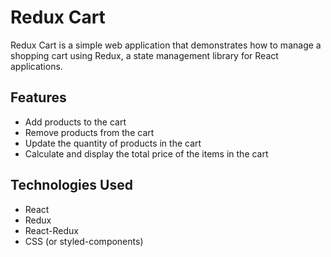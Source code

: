 # Redux Cart

Redux Cart is a simple web application that demonstrates how to manage a shopping cart using Redux, a state management library for React applications.

## Features

- Add products to the cart
- Remove products from the cart
- Update the quantity of products in the cart
- Calculate and display the total price of the items in the cart

## Technologies Used

- React
- Redux
- React-Redux
- CSS (or styled-components)

